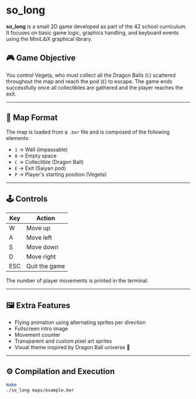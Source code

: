# so_long

**so_long** is a small 2D game developed as part of the 42 school curriculum. It focuses on basic game logic, graphics handling, and keyboard events using the MiniLibX graphical library.

## 🎮 Game Objective

You control Vegeta, who must collect all the Dragon Balls (`C`) scattered throughout the map and reach the pod (`E`) to escape. The game ends successfully once all collectibles are gathered and the player reaches the exit.

---

## 🧱 Map Format

The map is loaded from a `.ber` file and is composed of the following elements:

- `1` → Wall (impassable)
- `0` → Empty space
- `C` → Collectible (Dragon Ball)
- `E` → Exit (Saiyan pod)
- `P` → Player's starting position (Vegeta)

---

## 🕹️ Controls

| Key  | Action             |
|------|--------------------|
| W    | Move up            |
| A    | Move left          |
| S    | Move down          |
| D    | Move right         |
| ESC  | Quit the game      |

The number of player movements is printed in the terminal.

---

## 🖼️ Extra Features

- Flying animation using alternating sprites per direction
- Fullscreen intro image
- Movement counter
- Transparent and custom pixel art sprites
- Visual theme inspired by Dragon Ball universe 🐉

---

## ⚙️ Compilation and Execution

```bash
make
./so_long maps/example.ber
